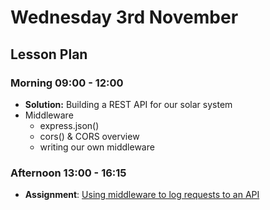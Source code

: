 # Wednesday 3rd November

## Lesson Plan

### Morning 09:00 - 12:00

+ **Solution:** Building a REST API for our solar system
+ Middleware
  + express.json()
  + cors() & CORS overview
  + writing our own middleware

### Afternoon 13:00 - 16:15

+ **Assignment**: [Using middleware to log requests to an API](https://github.com/FrancoSpeziali/express-middleware-logging-requests)
